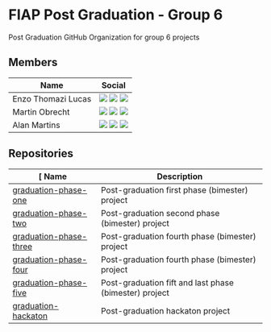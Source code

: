 # FIAP Post Graduation - Group 6
Post Graduation GitHub Organization for group 6 projects

## Members
| Name | Social |
|------|--------|
| Enzo Thomazi Lucas | [![](https://img.shields.io/badge/Linkedin-blue?style=flat&logo=Linkedin&logoColor=white&link=https://www.linkedin.com/in/enzo-thomazi-lucas-10bb91158/)](https://www.linkedin.com/in/enzo-thomazi-lucas-10bb91158/) [![](https://img.shields.io/badge/GitHub-black?style=flat&logo=github&logoColor=white&link=https://github.com/enzotlucas)](https://github.com/enzotlucas) [![](https://img.shields.io/badge/Mail-red?style=flat&logo=gmail&logoColor=white&link=mailto:enzotlucas31@gmail.com)](mailto:enzotlucas31@gmail.com)
| Martin Obrecht | [![](https://img.shields.io/badge/Linkedin-blue?style=flat&logo=Linkedin&logoColor=white&link=https://www.linkedin.com/in/martinobrechtjr/)](https://www.linkedin.com/in/martinobrechtjr/) [![](https://img.shields.io/badge/GitHub-black?style=flat&logo=github&logoColor=white&link=https://github.com/MartinObrecht)](https://github.com/MartinObrecht) [![](https://img.shields.io/badge/Mail-red?style=flat&logo=gmail&logoColor=white&link=mailto:martin.obrecht@yahoo.com.br)](mailto:martin.obrecht@yahoo.com.br)
| Alan Martins | [![](https://img.shields.io/badge/Linkedin-blue?style=flat&logo=Linkedin&logoColor=white&link=https://www.linkedin.com/in/alan-martins-38b35799/)](https://www.linkedin.com/in/alan-martins-38b35799/) [![](https://img.shields.io/badge/GitHub-black?style=flat&logo=github&logoColor=white&link=https://github.com/alandlan)](https://github.com/alandlan) [![](https://img.shields.io/badge/Mail-red?style=flat&logo=gmail&logoColor=white&link=mailto:alan4lann@gmail.com)](mailto:alan4lann@gmail.com)

## Repositories
[ Name | Description |
|------|-------------|
| [graduation-phase-one](https://github.com/fiap-net-group/graduation-phase-one) | Post-graduation first phase (bimester) project |
| [graduation-phase-two](https://github.com/fiap-net-group/graduation-phase-two) | Post-graduation second phase (bimester) project |
| [graduation-phase-three](https://github.com/fiap-net-group/graduation-phase-three) | Post-graduation fourth phase (bimester) project |
| [graduation-phase-four](https://github.com/fiap-net-group/graduation-phase-four) | Post-graduation fourth phase (bimester) project |
| [graduation-phase-five](https://github.com/fiap-net-group/graduation-phase-five) | Post-graduation fift and last phase (bimester) project |
| [graduation-hackaton](https://github.com/fiap-net-group/graduation-hackaton) | Post-graduation hackaton project |
